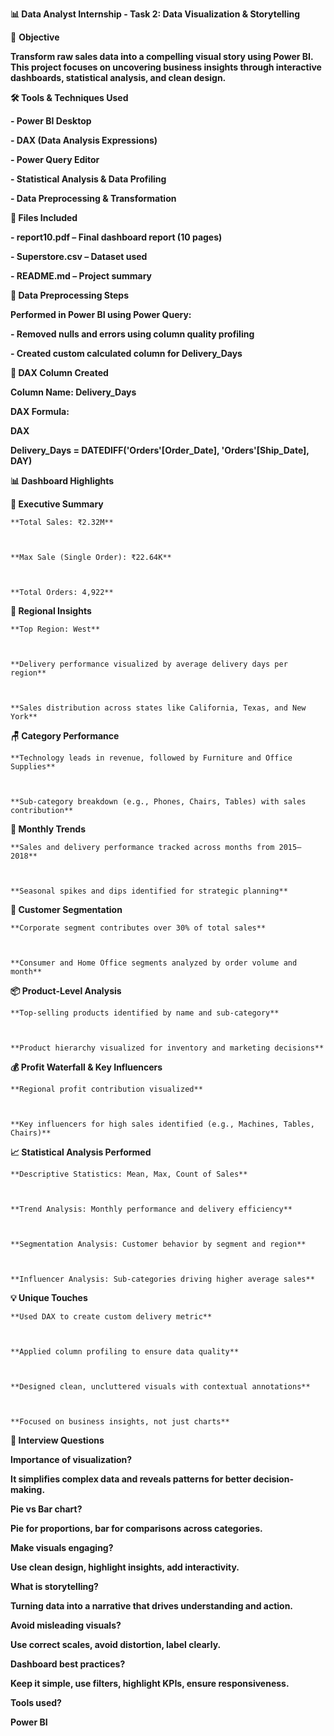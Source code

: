 **📊 Data Analyst Internship - Task 2: Data Visualization \& Storytelling**



🎯 **Objective**

**Transform raw sales data into a compelling visual story using Power BI. This project focuses on uncovering business insights through interactive dashboards, statistical analysis, and clean design.**





**🛠️ Tools \& Techniques Used**

**- Power BI Desktop**

**- DAX (Data Analysis Expressions)**

**- Power Query Editor**

**- Statistical Analysis \& Data Profiling**

**- Data Preprocessing \& Transformation**







**📁 Files Included**

**- report10.pdf – Final dashboard report (10 pages)**

**- Superstore.csv – Dataset used**

**- README.md – Project summary**







**🧼 Data Preprocessing Steps**

**Performed in Power BI using Power Query:**

**- Removed nulls and errors using column quality profiling**

**- Created custom calculated column for Delivery\_Days**



**🧮 DAX Column Created**

**Column Name: Delivery\_Days**

**DAX Formula:**

**DAX**

**Delivery\_Days = DATEDIFF('Orders'\[Order\_Date], 'Orders'\[Ship\_Date], DAY)**



**📊 Dashboard Highlights**



**📌 Executive Summary**



    **Total Sales: ₹2.32M**



    **Max Sale (Single Order): ₹22.64K**



    **Total Orders: 4,922**



**📍 Regional Insights**



    **Top Region: West**



    **Delivery performance visualized by average delivery days per region**



    **Sales distribution across states like California, Texas, and New York**



**🪑 Category Performance**



    **Technology leads in revenue, followed by Furniture and Office Supplies**



    **Sub-category breakdown (e.g., Phones, Chairs, Tables) with sales contribution**



**📅 Monthly Trends**



    **Sales and delivery performance tracked across months from 2015–2018**



    **Seasonal spikes and dips identified for strategic planning**



**👥 Customer Segmentation**



    **Corporate segment contributes over 30% of total sales**



    **Consumer and Home Office segments analyzed by order volume and month**



**📦 Product-Level Analysis**



    **Top-selling products identified by name and sub-category**



    **Product hierarchy visualized for inventory and marketing decisions**



**💰 Profit Waterfall \& Key Influencers**



    **Regional profit contribution visualized**



    **Key influencers for high sales identified (e.g., Machines, Tables, Chairs)**



**📈 Statistical Analysis Performed**



    **Descriptive Statistics: Mean, Max, Count of Sales**



    **Trend Analysis: Monthly performance and delivery efficiency**



    **Segmentation Analysis: Customer behavior by segment and region**



    **Influencer Analysis: Sub-categories driving higher average sales**



**💡 Unique Touches**



    **Used DAX to create custom delivery metric**



    **Applied column profiling to ensure data quality**



    **Designed clean, uncluttered visuals with contextual annotations**



    **Focused on business insights, not just charts**



**🧠 Interview Questions**



**Importance of visualization?**

**It simplifies complex data and reveals patterns for better decision-making.**



**Pie vs Bar chart?**	

**Pie for proportions, bar for comparisons across categories.**



**Make visuals engaging?**	

**Use clean design, highlight insights, add interactivity.**



**What is storytelling?**	

**Turning data into a narrative that drives understanding and action.**



**Avoid misleading visuals?**	

**Use correct scales, avoid distortion, label clearly.**



**Dashboard best practices?**	

**Keep it simple, use filters, highlight KPIs, ensure responsiveness.**



**Tools used?**	

**Power BI**




